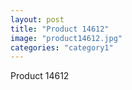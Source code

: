 ```yaml
---
layout: post
title: "Product 14612"
image: "product14612.jpg"
categories: "category1"
---
```

Product 14612
